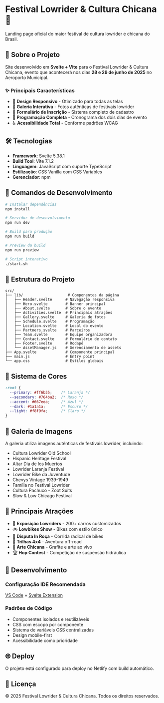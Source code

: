 # Festival Lowrider & Cultura Chicana 🚗

Landing page oficial do maior festival de cultura lowrider e chicana do Brasil.

## 🎯 Sobre o Projeto

Site desenvolvido em **Svelte + Vite** para o Festival Lowrider & Cultura Chicana, evento que acontecerá nos dias **28 e 29 de junho de 2025** no Aeroporto Municipal.

### ✨ Principais Características

- 🎨 **Design Responsivo** - Otimizado para todas as telas
- 🚗 **Galeria Interativa** - Fotos autênticas de festivais lowrider
- 📱 **Formulário de Inscrição** - Sistema completo de cadastro
- 🎵 **Programação Completa** - Cronograma dos dois dias de evento
- ♿ **Acessibilidade Total** - Conforme padrões WCAG

## 🛠️ Tecnologias

- **Framework**: Svelte 5.38.1
- **Build Tool**: Vite 7.1.2
- **Linguagem**: JavaScript com suporte TypeScript
- **Estilização**: CSS Vanilla com CSS Variables
- **Gerenciador**: npm

## 🚀 Comandos de Desenvolvimento

```bash
# Instalar dependências
npm install

# Servidor de desenvolvimento
npm run dev

# Build para produção
npm run build

# Preview da build
npm run preview

# Script interativo
./start.sh
```

## 📁 Estrutura do Projeto

```
src/
├── lib/                    # Componentes da página
│   ├── Header.svelte      # Navegação responsiva
│   ├── Hero.svelte        # Banner principal
│   ├── About.svelte       # Sobre o evento
│   ├── Activities.svelte  # Principais atrações
│   ├── Gallery.svelte     # Galeria de fotos
│   ├── Schedule.svelte    # Programação
│   ├── Location.svelte    # Local do evento
│   ├── Partners.svelte    # Parceiros
│   ├── Team.svelte        # Equipe organizadora
│   ├── Contact.svelte     # Formulário de contato
│   ├── Footer.svelte      # Rodapé
│   └── AssetManager.js    # Gerenciamento de assets
├── App.svelte             # Componente principal
├── main.js                # Entry point
└── app.css                # Estilos globais
```

## 🎨 Sistema de Cores

```css
:root {
  --primary: #ff6b35;    /* Laranja */
  --secondary: #764ba2;  /* Roxo */
  --accent: #667eea;     /* Azul */
  --dark: #1a1a1a;       /* Escuro */
  --light: #f8f9fa;      /* Claro */
}
```

## 📸 Galeria de Imagens

A galeria utiliza imagens autênticas de festivais lowrider, incluindo:

- Cultura Lowrider Old School
- Hispanic Heritage Festival
- Altar Dia de los Muertos
- Lowrider Laranja Festival
- Lowrider Bike da Juventude
- Chevys Vintage 1939-1949
- Família no Festival Lowrider
- Cultura Pachuco - Zoot Suits
- Slow & Low Chicago Festival

## 🎪 Principais Atrações

- 🚗 **Exposição Lowriders** - 200+ carros customizados
- 🚲 **Lowbikes Show** - Bikes com estilo único
- 🏁 **Disputa In Roça** - Corrida radical de bikes
- 🚙 **Trilhas 4x4** - Aventura off-road
- 🎨 **Arte Chicana** - Grafite e arte ao vivo
- 🏆 **Hop Contest** - Competição de suspensão hidráulica

## 📱 Desenvolvimento

### Configuração IDE Recomendada

[VS Code](https://code.visualstudio.com/) + [Svelte Extension](https://marketplace.visualstudio.com/items?itemName=svelte.svelte-vscode)

### Padrões de Código

- Componentes isolados e reutilizáveis
- CSS com escopo por componente
- Sistema de variáveis CSS centralizadas
- Design mobile-first
- Acessibilidade como prioridade

## 🌐 Deploy

O projeto está configurado para deploy no Netlify com build automático.

## 📄 Licença

© 2025 Festival Lowrider & Cultura Chicana. Todos os direitos reservados.
